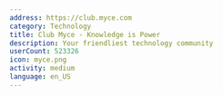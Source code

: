 ```yaml
---
address: https://club.myce.com
category: Technology
title: Club Myce - Knowledge is Power
description: Your friendliest technology community
userCount: 523326
icon: myce.png
activity: medium
language: en_US
---
```

